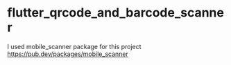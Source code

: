 # flutter_qrcode_and_barcode_scanner
 I used mobile_scanner package for this project
 https://pub.dev/packages/mobile_scanner
